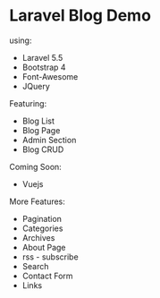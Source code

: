 # Laravel Blog Demo

using:
* Laravel 5.5
* Bootstrap 4
* Font-Awesome
* JQuery

Featuring:
* Blog List
* Blog Page
* Admin Section
* Blog CRUD


Coming Soon:
* Vuejs

More Features:
* Pagination
* Categories
* Archives
* About Page
* rss - subscribe
* Search
* Contact Form
* Links